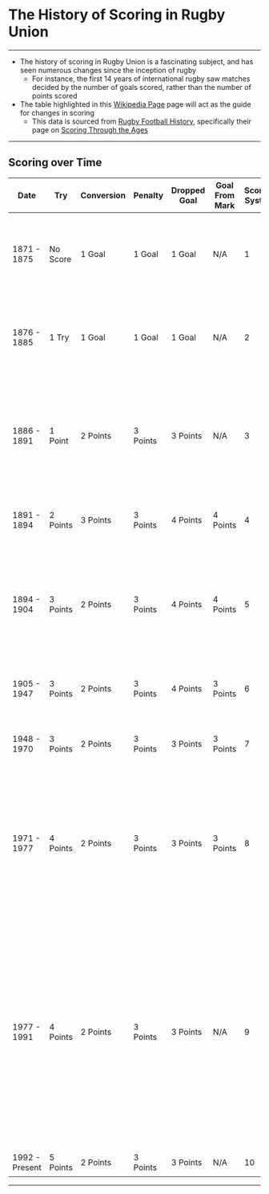 # The History of Scoring in Rugby Union
-----
- The history of scoring in Rugby Union is a fascinating subject, and has seen numerous changes since the inception of rugby
    - For instance, the first 14 years of international rugby saw matches decided by the number of goals scored, rather than the number of points scored
- The table highlighted in this [Wikipedia Page](https://en.wikipedia.org/wiki/History_of_rugby_union#Scoring) page will act as the guide for changes in scoring
    - This data is sourced from [Rugby Football History](https://www.rugbyfootballhistory.com/), specifically their page on [Scoring Through the Ages](https://www.rugbyfootballhistory.com/scoring.htm)
-----
## Scoring over Time
| Date | Try | Conversion | Penalty | Dropped Goal | Goal From Mark | Scoring System | Notes | Date Range |
| ----------- | ----------- | ----------- | ----------- | ----------- | ----------- | ----------- | ----------- | ----------- |
| 1871 - 1875 | No Score | 1 Goal | 1 Goal | 1 Goal | N/A | 1 | Matches decided by a majority of Goals. A Try was required to score a conversion-goal | `matchDate <= 1875-12-31` |
| 1876 - 1885 | 1 Try | 1 Goal | 1 Goal | 1 Goal | N/A | 2 | Like above, but if number of Goals were equal, the number of Tries was used as a tie-breaker | `matchDate` between `1876-01-01` & `1885-12-31` |
| 1886 - 1891 | 1 Point | 2 Points | 3 Points | 3 Points | N/A | 3 | All Tests played in 1891 were played as a part of the [1891 Home Nations Championship](https://en.wikipedia.org/wiki/1891_Home_Nations_Championship#Scoring_system), which used Scoring System 3 | `matchDate` between `1886-01-01` & `1891-12-31` |
| 1891 - 1894 | 2 Points | 3 Points | 3 Points | 4 Points | 4 Points | 4 | | `matchDate` between `'1892-01-01'` & `'1893-12-31'` |
| 1894 - 1904 | 3 Points | 2 Points | 3 Points | 4 Points | 4 Points | 5 | All Tests played in 1894 were played as a part of the [1894 Home Nations Championship](https://en.wikipedia.org/wiki/1894_Home_Nations_Championship#Scoring_system), which used Scoring System 5 | `matchDate` between `1894-01-01` & `1904-12-31` |
| 1905 - 1947 | 3 Points | 2 Points | 3 Points | 4 Points | 3 Points | 6 | | `matchDate` between `1905-01-01` & `1947-12-31` |
| 1948 - 1970 | 3 Points | 2 Points | 3 Points | 3 Points | 3 Points | 7 | | `matchDate` between `1948-01-01` & `1970-12-31` |
| 1971 - 1977 | 4 Points | 2 Points | 3 Points | 3 Points | 3 Points | 8 | The last [_Goal From Mark_](https://en.wikipedia.org/wiki/Goal_from_mark) was scored by Romania against France on 1971-12-11. This means that, for practical purposes, 1971 is the only year that meets Scoring System 8 | `matchDate` between `1970-01-01` & `1971-12-31` |
| 1977 - 1991 | 4 Points | 2 Points | 3 Points | 3 Points | N/A | 9 | As the only diference between Scoring System 9 and Scoring System 8 is the fact that the [_Goal From Mark_](https://en.wikipedia.org/wiki/Goal_from_mark) was replaced by the Free Kick Law in 1977, and the last Goal From Mark was kicked in 1971, this scoring system can be applied to all matches from 1972 to 1991 | `matchDate` between `1972-01-01` & `1991-12-31` |
| 1992 - Present | 5 Points | 2 Points | 3 Points | 3 Points | N/A | 10 | | `matchDate >= 1992-01-01` |

-----
